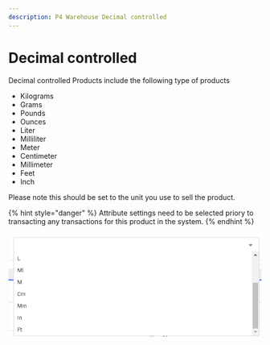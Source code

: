 ```yaml
---
description: P4 Warehouse Decimal controlled
---
```


# Decimal controlled

Decimal controlled Products include the following type of products

* Kilograms
* Grams
* Pounds
* Ounces
* Liter
* Milliliter
* Meter
* Centimeter
* Millimeter
* Feet
* Inch

Please note this should be set to the unit you use to sell the product.&#x20;

{% hint style="danger" %}
Attribute settings need to be selected priory to transacting any transactions for this product in the system.
{% endhint %}

![](<../../.gitbook/assets/image (294).png>)
